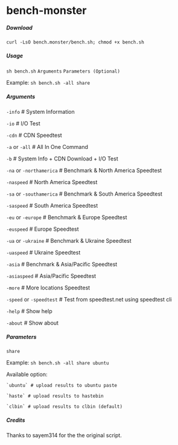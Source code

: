 # bench-monster

##### Download

`curl -LsO bench.monster/bench.sh; chmod +x bench.sh`

##### Usage

`sh bench.sh` `Arguments` `Parameters (Optional)`

Example: `sh bench.sh -all share`

##### Arguments

`-info` # System Information

`-io` # I/O Test

`-cdn` # CDN Speedtest

`-a` or `-all` # All In One Command

`-b` # System Info + CDN Download + I/O Test

`-na` or `-northamerica` # Benchmark & North America Speedtest

`-naspeed` # North America Speedtest

`-sa` or `-southamerica` # Benchmark & South America Speedtest

`-saspeed` # South America Speedtest

`-eu` or `-europe` # Benchmark & Europe Speedtest

`-euspeed` # Europe Speedtest

`-ua` or `-ukraine` # Benchmark & Ukraine Speedtest

`-uaspeed` # Ukraine Speedtest

`-asia` # Benchmark & Asia/Pacific Speedtest

`-asiaspeed` # Asia/Pacific Speedtest

`-more` # More locations Speedtest

`-speed` or `-speedtest` # Test from speedtest.net using speedtest cli

`-help` # Show help

`-about` # Show about

##### Parameters

`share`

Example: `sh bench.sh -all share ubuntu`

Available option:

    `ubuntu` # upload results to ubuntu paste

    `haste` # upload results to hastebin

    `clbin` # upload results to clbin (default)


##### _Credits_

Thanks to sayem314 for the the original script.

